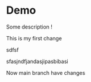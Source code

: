 # Demo

Some description !



This is my first change

sdfsf

sfasjndfjandasjipasbibasi

Now main branch have changes
